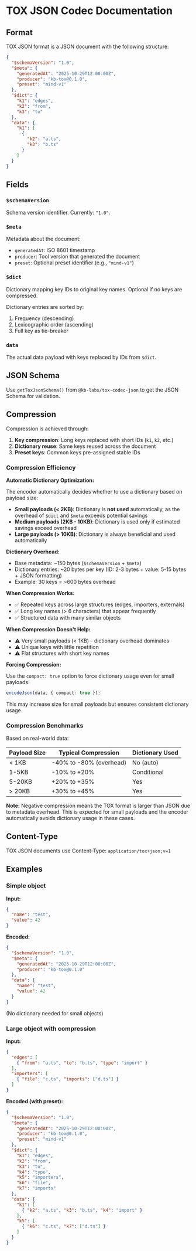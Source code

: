 # TOX JSON Codec Documentation

## Format

TOX JSON format is a JSON document with the following structure:

```json
{
  "$schemaVersion": "1.0",
  "$meta": {
    "generatedAt": "2025-10-29T12:00:00Z",
    "producer": "kb-tox@0.1.0",
    "preset": "mind-v1"
  },
  "$dict": {
    "k1": "edges",
    "k2": "from",
    "k3": "to"
  },
  "data": {
    "k1": [
      {
        "k2": "a.ts",
        "k3": "b.ts"
      }
    ]
  }
}
```

## Fields

### `$schemaVersion`

Schema version identifier. Currently: `"1.0"`.

### `$meta`

Metadata about the document:
- `generatedAt`: ISO 8601 timestamp
- `producer`: Tool version that generated the document
- `preset`: Optional preset identifier (e.g., `"mind-v1"`)

### `$dict`

Dictionary mapping key IDs to original key names. Optional if no keys are compressed.

Dictionary entries are sorted by:
1. Frequency (descending)
2. Lexicographic order (ascending)
3. Full key as tie-breaker

### `data`

The actual data payload with keys replaced by IDs from `$dict`.

## JSON Schema

Use `getToxJsonSchema()` from `@kb-labs/tox-codec-json` to get the JSON Schema for validation.

## Compression

Compression is achieved through:
1. **Key compression**: Long keys replaced with short IDs (`k1`, `k2`, etc.)
2. **Dictionary reuse**: Same keys reused across the document
3. **Preset keys**: Common keys pre-assigned stable IDs

### Compression Efficiency

**Automatic Dictionary Optimization:**

The encoder automatically decides whether to use a dictionary based on payload size:

- **Small payloads (< 2KB)**: Dictionary is **not used** automatically, as the overhead of `$dict` and `$meta` exceeds potential savings
- **Medium payloads (2KB - 10KB)**: Dictionary is used only if estimated savings exceed overhead
- **Large payloads (> 10KB)**: Dictionary is always beneficial and used automatically

**Dictionary Overhead:**
- Base metadata: ~150 bytes (`$schemaVersion` + `$meta`)
- Dictionary entries: ~20 bytes per key (ID: 2-3 bytes + value: 5-15 bytes + JSON formatting)
- Example: 30 keys = ~600 bytes overhead

**When Compression Works:**
- ✅ Repeated keys across large structures (edges, importers, externals)
- ✅ Long key names (> 6 characters) that appear frequently
- ✅ Structured data with many similar objects

**When Compression Doesn't Help:**
- ⚠️ Very small payloads (< 1KB) - dictionary overhead dominates
- ⚠️ Unique keys with little repetition
- ⚠️ Flat structures with short key names

**Forcing Compression:**

Use the `compact: true` option to force dictionary usage even for small payloads:

```typescript
encodeJson(data, { compact: true });
```

This may increase size for small payloads but ensures consistent dictionary usage.

### Compression Benchmarks

Based on real-world data:

| Payload Size | Typical Compression | Dictionary Used |
|--------------|---------------------|-----------------|
| < 1KB | -40% to -80% (overhead) | No (auto) |
| 1-5KB | -10% to +20% | Conditional |
| 5-20KB | +20% to +35% | Yes |
| > 20KB | +30% to +45% | Yes |

**Note:** Negative compression means the TOX format is larger than JSON due to metadata overhead. This is expected for small payloads and the encoder automatically avoids dictionary usage in these cases.

## Content-Type

TOX JSON documents use Content-Type: `application/tox+json;v=1`

## Examples

### Simple object

**Input:**
```json
{
  "name": "test",
  "value": 42
}
```

**Encoded:**
```json
{
  "$schemaVersion": "1.0",
  "$meta": {
    "generatedAt": "2025-10-29T12:00:00Z",
    "producer": "kb-tox@0.1.0"
  },
  "data": {
    "name": "test",
    "value": 42
  }
}
```

(No dictionary needed for small objects)

### Large object with compression

**Input:**
```json
{
  "edges": [
    { "from": "a.ts", "to": "b.ts", "type": "import" }
  ],
  "importers": [
    { "file": "c.ts", "imports": ["d.ts"] }
  ]
}
```

**Encoded (with preset):**
```json
{
  "$schemaVersion": "1.0",
  "$meta": {
    "generatedAt": "2025-10-29T12:00:00Z",
    "producer": "kb-tox@0.1.0",
    "preset": "mind-v1"
  },
  "$dict": {
    "k1": "edges",
    "k2": "from",
    "k3": "to",
    "k4": "type",
    "k5": "importers",
    "k6": "file",
    "k7": "imports"
  },
  "data": {
    "k1": [
      { "k2": "a.ts", "k3": "b.ts", "k4": "import" }
    ],
    "k5": [
      { "k6": "c.ts", "k7": ["d.ts"] }
    ]
  }
}
```

